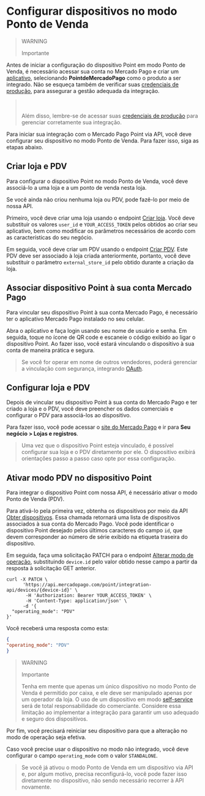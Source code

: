 # Configurar dispositivos no modo Ponto de Venda

> WARNING
>
> Importante
>
Antes de iniciar a configuração do dispositivo Point em modo Ponto de Venda, é necessário acessar sua conta no Mercado Pago e criar um [aplicativo](/developers/pt/docs/mp-point/additional-content/your-integrations/dashboard), selecionando **PointdeMercadoPago** como o produto a ser integrado. Não se esqueça também de verificar suas [credenciais de produção](/developers/pt/docs/mp-point/additional-content/your-integrations/credentials), para assegurar a gestão adequada da integração.
> <br><br>
> Além disso, lembre-se de acessar suas [credenciais de produção](/developers/pt/docs/mp-point/additional-content/your-integrations/credentials) para gerenciar corretamente sua integração.

Para iniciar sua integração com o Mercado Pago Point via API, você deve configurar seu dispositivo no modo Ponto de Venda. Para fazer isso, siga as etapas abaixo.

## Criar loja e PDV

Para configurar o dispositivo Point no modo Ponto de Venda, você deve associá-lo a uma loja e a um ponto de venda nesta loja.

Se você ainda não criou nenhuma loja ou PDV, pode fazê-lo por meio de nossa API.

Primeiro, você deve criar uma loja usando o endpoint [Criar loja](/developers/pt/reference/stores/_users_user_id_stores/post). Você deve substituir os valores `user_id` e `YOUR_ACCESS_TOKEN` pelos obtidos ao criar seu aplicativo, bem como modificar os parâmetros necessários de acordo com as características do seu negócio.

Em seguida, você deve criar um PDV usando o endpoint [Criar PDV](/developers/pt/reference/pos/_pos/post). Este PDV deve ser associado à loja criada anteriormente, portanto, você deve substituir o parâmetro `external_store_id` pelo obtido durante a criação da loja.

## Associar dispositivo Point à sua conta Mercado Pago

Para vincular seu dispositivo Point à sua conta Mercado Pago, é necessário ter o aplicativo Mercado Pago instalado no seu celular.

Abra o aplicativo e faça login usando seu nome de usuário e senha. Em seguida, toque no ícone de QR code e escaneie o código exibido ao ligar o dispositivo Point. Ao fazer isso, você estará vinculando o dispositivo à sua conta de maneira prática e segura.

> Se você for operar em nome de outros vendedores, poderá gerenciar a vinculação com segurança, integrando [OAuth](/developers/pt/docs/mp-point/additional-content/security/oauth/introduction).

## Configurar loja e PDV

Depois de vincular seu dispositivo Point à sua conta do Mercado Pago e ter criado a loja e o PDV, você deve preencher os dados comerciais e configurar o PDV para associá-los ao dispositivo.

Para fazer isso, você pode acessar o [site do Mercado Pago](https://www.mercadopago[FAKER][URL][DOMAIN]/stores) e ir para **Seu negócio > Lojas e registros**.

> Uma vez que o dispositivo Point esteja vinculado, é possível configurar sua loja e o PDV diretamente por ele. O dispositivo exibirá orientações passo a passo caso opte por essa configuração.

## Ativar modo PDV no dispositivo Point

Para integrar o dispositivo Point com nossa API, é necessário ativar o modo Ponto de Venda (PDV).

Para ativá-lo pela primeira vez, obtenha os dispositivos por meio da API [Obter dispositivos](/developers/pt/reference/integrations_api/_point_integration-api_devices/get). Essa chamada retornará uma lista de dispositivos associados à sua conta do Mercado Pago. Você pode identificar o dispositivo Point desejado pelos últimos caracteres do campo `id`, que devem corresponder ao número de série exibido na etiqueta traseira do dispositivo.

Em seguida, faça uma solicitação PATCH para o endpoint [Alterar modo de operação](/developers/pt/reference/integrations_api/_point_integration-api_devices_device-id/patch), substituindo `device.id` pelo valor obtido nesse campo a partir da resposta à solicitação GET anterior.

``` curl
curl -X PATCH \
      'https://api.mercadopago.com/point/integration-api/devices/{device-id}' \
       -H 'Authorization: Bearer YOUR_ACCESS_TOKEN' \
       -H 'Content-Type: application/json' \ 
      -d '{
  "operating_mode": "PDV"
}'
```

Você receberá uma resposta como esta:

``` json
{
"operating_mode": "PDV"
}
```

> WARNING
>
> Importante
>
> Tenha em mente que apenas um único dispositivo no modo Ponto de Venda é permitido por caixa, e ele deve ser manipulado apenas por um operador da loja. O uso de um dispositivo em modo [self-service](/developers/pt/docs/mp-point/integration-api/glossary) será de total responsabilidade do comerciante. Considere essa limitação ao implementar a integração para garantir um uso adequado e seguro dos dispositivos.

Por fim, você precisará reiniciar seu dispositivo para que a alteração no modo de operação seja efetiva.

Caso você precise usar o dispositivo no modo não integrado, você deve configurar o campo `operating_mode` com o valor `STANDALONE`.

> Se você já ativou o modo Ponto de Venda em um dispositivo via API e, por algum motivo, precisa reconfigurá-lo, você pode fazer isso diretamente no dispositivo, não sendo necessário recorrer à API novamente.